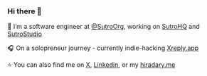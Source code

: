 ### Hi there 👋

🔭 I’m a software engineer at [@SutroOrg](https://github.com/SutroOrg), working on [SutroHQ](https://sutrohq.com) and [SutroStudio](https://withsutro.com)

🎧 On a solopreneur journey - currently indie-hacking [Xreply.app](https://xreply.app)

⭐️ You can also find me on [X](https://twitter.com/hiradary), [Linkedin](https://linkedin.com/in/hiradarshadi), or my [hiradary.me](https://hiradary.me)

<!--
**hiradary/hiradary** is a ✨ _special_ ✨ repository because its `README.md` (this file) appears on your GitHub profile.

Here are some ideas to get you started:

- 🔭 I’m currently working on ...
- 🌱 I’m currently learning ...
- 👯 I’m looking to collaborate on ...
- 🤔 I’m looking for help with ...
- 💬 Ask me about ...
- 📫 How to reach me: ...
- 😄 Pronouns: ...
- ⚡ Fun fact: ...
-->
